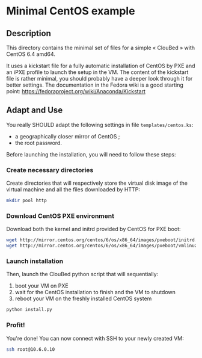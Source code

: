 Minimal CentOS example
======================

## Description

This directory contains the minimal set of files for a simple « ClouBed » with
CentOS 6.4 amd64.

It uses a kickstart file for a fully automatic installation of CentOS by PXE and
an iPXE profile to launch the setup in the VM. The content of the kickstart file
is rather minimal, you should probably have a deeper look through it for better
settings. The documentation in the Fedora wiki is a good starting point:
https://fedoraproject.org/wiki/Anaconda/Kickstart

## Adapt and Use

You really SHOULD adapt the following settings in file `templates/centos.ks`:

* a geographically closer mirror of CentOS ;
* the root password.

Before launching the installation, you will need to follow these steps:

### Create necessary directories

Create directories that will respectively store the virtual disk image of the
virtual machine and all the files downloaded by HTTP:

```sh
mkdir pool http
```
### Download CentOS PXE environment

Download both the kernel and initrd provided by CentOS for PXE boot:

```sh
wget http://mirror.centos.org/centos/6/os/x86_64/images/pxeboot/initrd.img -O http/initrd.img
wget http://mirror.centos.org/centos/6/os/x86_64/images/pxeboot/vmlinuz -O http/vmlinuz
```

### Launch installation

Then, launch the ClouBed python script that will sequentially:

1. boot your VM on PXE
2. wait for the CentOS installation to finish and the VM to shutdown
3. reboot your VM on the freshly installed CentOS system

```sh
python install.py
```

### Profit!

You're done! You can now connect with SSH to your newly created VM:

```sh
ssh root@10.6.0.10
```
